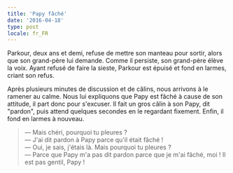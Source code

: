 ```yaml
---
title: 'Papy fâché'
date: '2016-04-18'
type: post
locale: fr_FR
---
```


Parkour, deux ans et demi, refuse de mettre son manteau pour sortir, alors que son grand-père lui demande. Comme il persiste, son grand-père élève la voix. Ayant refusé de faire la sieste, Parkour est épuisé et fond en larmes, criant son refus.

<!-- more -->

Après plusieurs minutes de discussion et de câlins, nous arrivons à le ramener au calme. Nous lui expliquons que Papy est fâché à cause de son attitude, il part donc pour s'excuser. Il fait un gros câlin à son Papy, dit "pardon", puis attend quelques secondes en le regardant fixement. Enfin, il fond en larmes à nouveau.

> — Mais chéri, pourquoi tu pleures ?  
> — J'ai dit pardon à Papy parce qu'il était fâché !  
> — Oui, je sais, j'étais là. Mais pourquoi tu pleures ?  
> — Parce que Papy m'a pas dit pardon parce que je m'ai fâché, moi ! Il est pas gentil, Papy !
